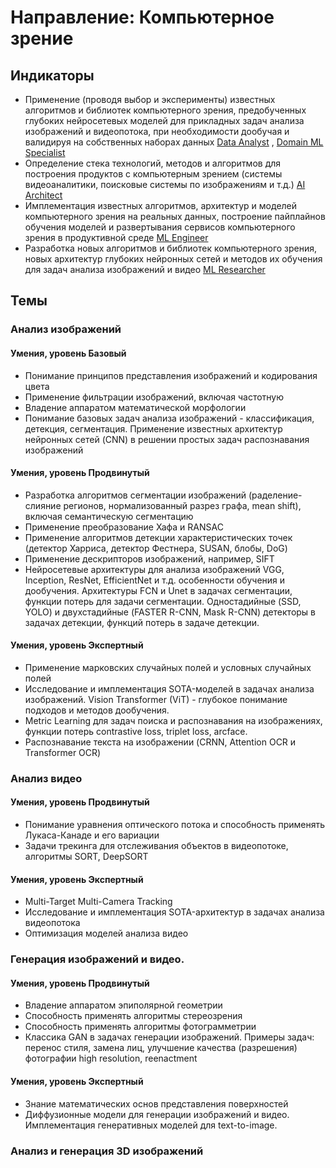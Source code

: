 # Направление: Компьютерное зрение
## Индикаторы
* Применение (проводя выбор и эксперименты) известных алгоритмов и библиотек компьютерного зрения, предобученных глубоких нейросетевых моделей для прикладных задач анализа изображений и видеопотока, при необходимости дообучая и валидируя на собственных наборах данных [Data Analyst](https://github.com/VoidSubjucator/Competence-Bank/blob/main/Jobs/jobDataAnalyst.md) , [Domain ML Specialist](https://github.com/VoidSubjucator/Competence-Bank/blob/main/Jobs/jobDomainMLSpecialist.md)
* Определение стека технологий, методов и алгоритмов для построения продуктов с компьютерным зрением (системы видеоаналитики, поисковые системы по изображениям и т.д.) [AI Architect](https://github.com/VoidSubjucator/Competence-Bank/blob/main/Jobs/jobAIArchitect.md)
* Имплементация известных алгоритмов, архитектур и моделей компьютерного зрения на реальных данных, построение пайплайнов обучения моделей и развертывания сервисов компьютерного зрения в продуктивной среде [ML Engineer](https://github.com/VoidSubjucator/Competence-Bank/blob/main/Jobs/jobMLEngineer.md)
* Разработка новых алгоритмов и библиотек компьютерного зрения, новых архитектур глубоких нейронных сетей и методов их обучения для задач анализа изображений и видео [ML Researcher](https://github.com/VoidSubjucator/Competence-Bank/blob/main/Jobs/jobMLResearcher.md)
## Темы
### Анализ изображений
#### Умения, уровень Базовый
* Понимание принципов представления изображений и кодирования цвета
* Применение фильтрации изображений, включая частотную
* Владение аппаратом математической морфологии
* Понимание базовых задач анализа изображений - классификация, детекция, сегментация. Применение известных архитектур нейронных сетей (CNN) в решении простых задач распознавания изображений
#### Умения, уровень Продвинутый
* Разработка алгоритмов сегментации изображений (раделение-слияние регионов, нормализованный разрез графа, mean shift), включая семантическую сегментацию
* Применение преобразование Хафа и RANSAC
* Применение алгоритмов детекции характеристических точек (детектор Харриса, детектор Фестнера, SUSAN, блобы, DoG)
* Применение дескрипторов изображений, например, SIFT
* Нейросетевые архитектуры для анализа изображений VGG, Inception, ResNet, EfficientNet и т.д. особенности обучения и дообучения. Архитектуры FCN и Unet в задачах сегментации, функции потерь для задачи сегментации. Одностадийные (SSD, YOLO) и двухстадийные (FASTER R-CNN, Mask R-CNN) детекторы в задачах детекции, функций потерь в задаче детекции.
#### Умения, уровень Экспертный
* Применение марковских случайных полей и условных случайных полей
* Исследование и имплементация SOTA-моделей в задачах анализа изображений. Vision Transformer (ViT) - глубокое понимание подходов и методов дообучения.
* Metric Learning для задач поиска и распознавания на изображениях, функции потерь contrastive loss, triplet loss, arcface.
* Распознавание текста на изображении (CRNN, Attention OCR и Transformer OCR)
### Анализ видео
#### Умения, уровень Продвинутый
* Понимание уравнения оптического потока и способность применять Лукаса-Канаде и его вариации
* Задачи трекинга для отслеживания объектов в видеопотоке, алгоритмы SORT, DeepSORT
#### Умения, уровень Экспертный
* Multi-Target Multi-Camera Tracking
* Исследование и имплементация SOTA-архитектур в задачах анализа видеопотока
* Оптимизация моделей анализа видео
### Генерация изображений и видео.
#### Умения, уровень Продвинутый
* Владение аппаратом эпиполярной геометрии
* Способность применять алгоритмы стереозрения
* Способность применять алгоритмы фотограмметрии
* Классика GAN в задачах генерации изображений. Примеры задач: перенос стиля, замена лиц, улучшение качества (разрешения) фотографии high resolution, reenactment
#### Умения, уровень Экспертный
* Знание математических основ представления поверхностей
* Диффузионные модели для генерации изображений и видео. Имплементация генеративных моделей для text-to-image. 
### Анализ и генерация 3D изображений
